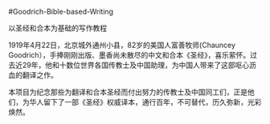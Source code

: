 #Goodrich-Bible-based-Writing

以圣经和合本为基础的写作教程

1919年4月22日，北京城外通州小县，82岁的美国人富善牧师(Chauncey Goodrich），手捧刚刚出版、墨香尚未散尽的中文和合本《圣经》，喜乐萦怀。过去近29年，他和十数位世界各国传教士及中国助理，为中国人带来了这部呕心沥血的翻译之作。

本项目为纪念那些为翻译和合本圣经而付出努力的传教士及中国同工们，正是他们，为华人留下了一部《圣经》权威译本，通行百年，不可替代，历久弥新，光彩焕然。
